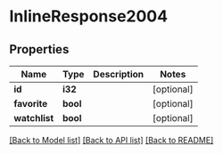 # InlineResponse2004

## Properties

Name | Type | Description | Notes
------------ | ------------- | ------------- | -------------
**id** | **i32** |  | [optional] 
**favorite** | **bool** |  | [optional] 
**watchlist** | **bool** |  | [optional] 

[[Back to Model list]](../README.md#documentation-for-models) [[Back to API list]](../README.md#documentation-for-api-endpoints) [[Back to README]](../README.md)


